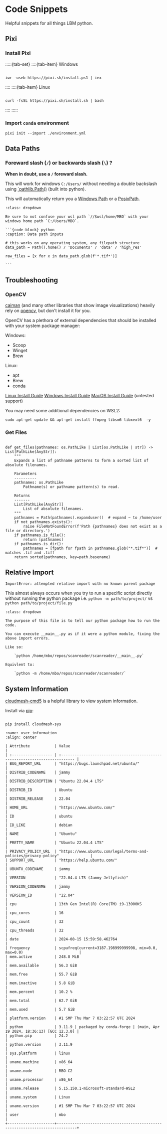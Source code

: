 # Code Snippets

Helpful snippets for all things LBM python.

## Pixi

### Install Pixi

:::::{tab-set}
::::{tab-item} Windows

```{code-block} bash

iwr -useb https://pixi.sh/install.ps1 | iex

```
::::
::::{tab-item} Linux

```{code-block} bash

curl -fsSL https://pixi.sh/install.sh | bash

```

::::
:::::

### Import `conda` environment

`pixi init --import ./environment.yml`

## Data Paths

### Foreward slash (`/`) or backwards slash (`\`) ?

**When in doubt, use a `/` foreward slash.** 

This will work for windows `C:/Users/` without needing a double backslash using [`pathlib.Path()](https://docs.python.org/3/library/pathlib.html#pathlib.Path) (built into python).

This will automatically return you a [Windows Path](https://docs.python.org/3/library/pathlib.html#pathlib.PosixPath) or a [PosixPath](https://docs.python.org/3/library/pathlib.html#pathlib.WindowsPath).

````{admonition} Filepaths on [WSL](https://en.wikipedia.org/wiki/Windows_Subsystem_for_Linux)
:class: dropdown

Be sure to not confuse your wsl path `//$wsl/home/MBO` with your windows home path `C:/Users/MBO`.

```{code-block} python
:caption: Data path inputs

# this works on any operating system, any filepath structure
data_path = Path().home() / 'Documents' / 'data' / 'high_res'

raw_files = [x for x in data_path.glob(f'*.tif*')]

```
````

## Troubleshooting

### OpenCV

[caiman]() (and many other libraries that show image visualizations) heavily rely on [opencv](https://opencv.org/), but don't install it for you.

OpenCV has a plethora of external dependencies that should be installed with your system package manager:

Windows:
- Scoop
- Winget
- Brew

Linux:
- apt
- Brew
- conda

[Linux Install Guide](https://docs.opencv.org/4.x/d7/d9f/tutorial_linux_install.html)
[Windows Install Guide](https://docs.opencv.org/4.x/d3/d52/tutorial_windows_install.html)
[MacOS Install Guide](https://docs.opencv.org/4.x/d0/db2/tutorial_macos_install.html) (untested support)

You may need some additional dependencies on WSL2:

```{code-block} python
sudo apt-get update && apt-get install ffmpeg libsm6 libxext6  -y
```

### Get Files

```{code-block} python

def get_files(pathnames: os.PathLike | List[os.PathLike | str]) -> List[PathLike[AnyStr]]:
    """
    Expands a list of pathname patterns to form a sorted list of absolute filenames.

    Parameters
    ----------
    pathnames: os.PathLike
        Pathname(s) or pathname pattern(s) to read.

    Returns
    -------
    List[PathLike[AnyStr]]
        List of absolute filenames.
    """
    pathnames = Path(pathnames).expanduser()  # expand ~ to /home/user
    if not pathnames.exists():
        raise FileNotFoundError(f'Path {pathnames} does not exist as a file or directory.')
    if pathnames.is_file():
        return [pathnames]
    if pathnames.is_dir():
        pathnames = [fpath for fpath in pathnames.glob("*.tif*")]  # matches .tif and .tiff
    return sorted(pathnames, key=path.basename)

```

## Relative Import

`ImportError: attempted relative import with no known parent package`

This almost always occurs when you try to run a specific script directly without running the python package i.e. `python -m path/to/project/` vs `python path/to/project/file.py`

```{admonition} __main__.py
:class: dropdown

The purpose of this file is to tell our python package how to run the code.

You can execute __main__.py as if it were a python module, fixing the above import errors.

Like so:

    `python /home/mbo/repos/scanreader/scanreader/__main__.py`

Equivlent to:

    `python -m /home/mbo/repos/scanreader/scanreader/`

```

## System Information

[cloudmesh-cmd5](https://github.com/cloudmesh/cloudmesh-cmd5) is a helpful library to view system information.

Install via [pip](https://pypi.org/project/cloudmesh-sys/):


```{code-block} python

pip install cloudmesh-sys

```

```{table} System Information
:name: user_information
:align: center

| Attribute           | Value                                                                         |
| :------------------ | :---------------------------------------------------------------------------- |
| BUG_REPORT_URL      | "https://bugs.launchpad.net/ubuntu/"                                          |
| DISTRIB_CODENAME    | jammy                                                                         |
| DISTRIB_DESCRIPTION | "Ubuntu 22.04.4 LTS"                                                          |
| DISTRIB_ID          | Ubuntu                                                                        |
| DISTRIB_RELEASE     | 22.04                                                                         |
| HOME_URL            | "https://www.ubuntu.com/"                                                     |
| ID                  | ubuntu                                                                        |
| ID_LIKE             | debian                                                                        |
| NAME                | "Ubuntu"                                                                      |
| PRETTY_NAME         | "Ubuntu 22.04.4 LTS"                                                          |
| PRIVACY_POLICY_URL  | "https://www.ubuntu.com/legal/terms-and-policies/privacy-policy"              |
| SUPPORT_URL         | "https://help.ubuntu.com/"                                                    |
| UBUNTU_CODENAME     | jammy                                                                         |
| VERSION             | "22.04.4 LTS (Jammy Jellyfish)"                                               |
| VERSION_CODENAME    | jammy                                                                         |
| VERSION_ID          | "22.04"                                                                       |
| cpu                 | 13th Gen Intel(R) Core(TM) i9-13900KS                                         |
| cpu_cores           | 16                                                                            |
| cpu_count           | 32                                                                            |
| cpu_threads         | 32                                                                            |
| date                | 2024-08-15 15:59:58.462764                                                    |
| frequency           | scpufreq(current=3187.198999999998, min=0.0, max=0.0)                         |
| mem.active          | 248.8 MiB                                                                     |
| mem.available       | 56.3 GiB                                                                      |
| mem.free            | 55.7 GiB                                                                      |
| mem.inactive        | 5.8 GiB                                                                       |
| mem.percent         | 10.2 %                                                                        |
| mem.total           | 62.7 GiB                                                                      |
| mem.used            | 5.7 GiB                                                                       |
| platform.version    | #1 SMP Thu Mar 7 03:22:57 UTC 2024                                            |
| python              | 3.11.9 | packaged by conda-forge | (main, Apr 19 2024, 18:36:13) [GCC 12.3.0] |
| python.pip          | 24.2                                                                          |
| python.version      | 3.11.9                                                                        |
| sys.platform        | linux                                                                         |
| uname.machine       | x86_64                                                                        |
| uname.node          | RBO-C2                                                                        |
| uname.processor     | x86_64                                                                        |
| uname.release       | 5.15.150.1-microsoft-standard-WSL2                                            |
| uname.system        | Linux                                                                         |
| uname.version       | #1 SMP Thu Mar 7 03:22:57 UTC 2024                                            |
| user                | mbo                                                                           |
+---------------------+-------------------------------------------------------------------------------+

```
